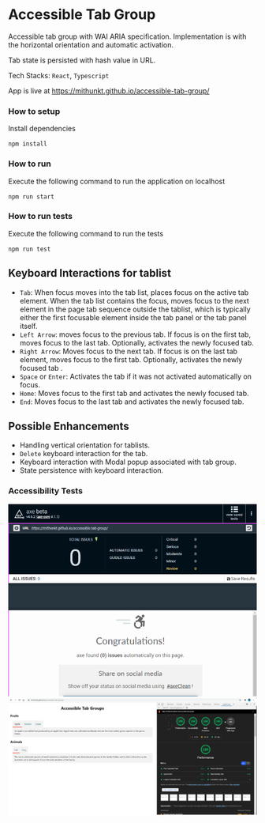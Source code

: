 # Accessible Tab Group

Accessible tab group with WAI ARIA specification. Implementation is with the horizontal orientation and automatic activation.

Tab state is persisted with hash value in URL. 

Tech Stacks: `React`, `Typescript`

App is live at https://mithunkt.github.io/accessible-tab-group/

### How to setup

Install dependencies
```
npm install
```

### How to run

Execute the following command to run the application on localhost
```
npm run start
```
### How to run tests
Execute the following command to run the tests
```
npm run test
```

## Keyboard Interactions for tablist
* `Tab`: When focus moves into the tab list, places focus on the active tab element. When the tab list contains the focus, moves focus to the next element in the page tab sequence outside the tablist, which is typically either the first focusable element inside the tab panel or the tab panel itself.
* `Left Arrow`: moves focus to the previous tab. If focus is on the first tab, moves focus to the last tab. Optionally, activates the newly focused tab.
* `Right Arrow`: Moves focus to the next tab. If focus is on the last tab element, moves focus to the first tab. Optionally, activates the newly focused tab .
* `Space` or `Enter`: Activates the tab if it was not activated automatically on focus.
* `Home`: Moves focus to the first tab and activates the newly focused tab.
* `End`: Moves focus to the last tab and activates the newly focused tab.

## Possible Enhancements

* Handling vertical orientation for tablists.
* `Delete` keyboard interaction for the tab.
* Keyboard interaction with Modal popup associated with tab group.
* State persistence with keyboard interaction.

### Accessibility Tests
<img src="./accessiblity-axe-img.PNG" >
<img src="./accessiblity-img.PNG" >